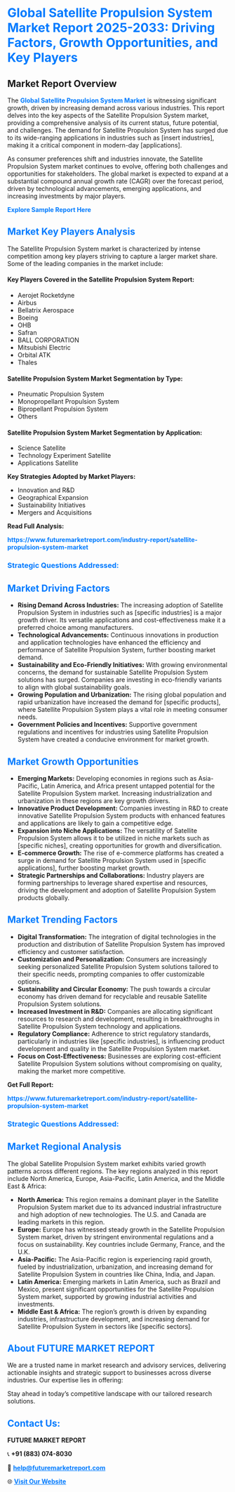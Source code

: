 <h1 style="color: #007BFF;">Global Satellite Propulsion System Market Report 2025-2033: Driving Factors, Growth Opportunities, and Key Players</h1>

<section id="overview">
<h2>Market Report Overview</h2>
<p>The <a href="https://www.futuremarketreport.com/industry-report/satellite-propulsion-system-market" style="color: #007BFF; text-decoration: none;"><strong>Global Satellite Propulsion System Market</strong></a> is witnessing significant growth, driven by increasing demand across various industries. This report delves into the key aspects of the Satellite Propulsion System market, providing a comprehensive analysis of its current status, future potential, and challenges. The demand for Satellite Propulsion System has surged due to its wide-ranging applications in industries such as [insert industries], making it a critical component in modern-day [applications].</p>
<p>As consumer preferences shift and industries innovate, the Satellite Propulsion System market continues to evolve, offering both challenges and opportunities for stakeholders. The global market is expected to expand at a substantial compound annual growth rate (CAGR) over the forecast period, driven by technological advancements, emerging applications, and increasing investments by major players.</p>
</section>

<section id="overview">
<p><a href="https://www.futuremarketreport.com/request-sample/reportId=57798" style="color: #007BFF; text-decoration: none;"><strong>Explore Sample Report Here</strong></a></p>
</section>

<section id="key-players">
<h2 style="color: #007BFF;">Market Key Players Analysis</h2>
<p>The Satellite Propulsion System market is characterized by intense competition among key players striving to capture a larger market share. Some of the leading companies in the market include:</p>
<h4>Key Players Covered in the Satellite Propulsion System Report:</h4>
<ul><li>Aerojet Rocketdyne</li><li>Airbus</li><li>Bellatrix Aerospace</li><li>Boeing</li><li>OHB</li><li>Safran</li><li>BALL CORPORATION</li><li>Mitsubishi Electric</li><li>Orbital ATK</li><li>Thales</li></ul>
<h4>Satellite Propulsion System Market Segmentation by Type:</h4>
<ul><li>Pneumatic Propulsion System</li><li>Monopropellant Propulsion System</li><li>Bipropellant Propulsion System</li><li>Others</li></ul>

<h4>Satellite Propulsion System Market Segmentation by Application:</h4>
<ul><li>Science Satellite</li><li>Technology Experiment Satellite</li><li>Applications Satellite</li></ul>
<p><strong>Key Strategies Adopted by Market Players:</strong></p>
<ul>
<li>Innovation and R&D</li>
<li>Geographical Expansion</li>
<li>Sustainability Initiatives</li>
<li>Mergers and Acquisitions</li>
</ul>
</section>

<section>
<p><strong>Read Full Analysis: </strong></p><a href="https://www.futuremarketreport.com/industry-report/satellite-propulsion-system-market" style="color: #007BFF; text-decoration: none;"><strong>https://www.futuremarketreport.com/industry-report/satellite-propulsion-system-market</strong></a>
<h3 style="color: #007BFF;">Strategic Questions Addressed:</h3>
</section>

<section id="driving-factors">
<h2 style="color: #007BFF;">Market Driving Factors</h2>
<ul>
<li><strong>Rising Demand Across Industries:</strong> The increasing adoption of Satellite Propulsion System in industries such as [specific industries] is a major growth driver. Its versatile applications and cost-effectiveness make it a preferred choice among manufacturers.</li>
<li><strong>Technological Advancements:</strong> Continuous innovations in production and application technologies have enhanced the efficiency and performance of Satellite Propulsion System, further boosting market demand.</li>
<li><strong>Sustainability and Eco-Friendly Initiatives:</strong> With growing environmental concerns, the demand for sustainable Satellite Propulsion System solutions has surged. Companies are investing in eco-friendly variants to align with global sustainability goals.</li>
<li><strong>Growing Population and Urbanization:</strong> The rising global population and rapid urbanization have increased the demand for [specific products], where Satellite Propulsion System plays a vital role in meeting consumer needs.</li>
<li><strong>Government Policies and Incentives:</strong> Supportive government regulations and incentives for industries using Satellite Propulsion System have created a conducive environment for market growth.</li>
</ul>
</section>

<section id="growth-opportunities">
<h2 style="color: #007BFF;">Market Growth Opportunities</h2>
<ul>
<li><strong>Emerging Markets:</strong> Developing economies in regions such as Asia-Pacific, Latin America, and Africa present untapped potential for the Satellite Propulsion System market. Increasing industrialization and urbanization in these regions are key growth drivers.</li>
<li><strong>Innovative Product Development:</strong> Companies investing in R&D to create innovative Satellite Propulsion System products with enhanced features and applications are likely to gain a competitive edge.</li>
<li><strong>Expansion into Niche Applications:</strong> The versatility of Satellite Propulsion System allows it to be utilized in niche markets such as [specific niches], creating opportunities for growth and diversification.</li>
<li><strong>E-commerce Growth:</strong> The rise of e-commerce platforms has created a surge in demand for Satellite Propulsion System used in [specific applications], further boosting market growth.</li>
<li><strong>Strategic Partnerships and Collaborations:</strong> Industry players are forming partnerships to leverage shared expertise and resources, driving the development and adoption of Satellite Propulsion System products globally.</li>
</ul>
</section>

<section id="trending-factors">
<h2 style="color: #007BFF;">Market Trending Factors</h2>
<ul>
<li><strong>Digital Transformation:</strong> The integration of digital technologies in the production and distribution of Satellite Propulsion System has improved efficiency and customer satisfaction.</li>
<li><strong>Customization and Personalization:</strong> Consumers are increasingly seeking personalized Satellite Propulsion System solutions tailored to their specific needs, prompting companies to offer customizable options.</li>
<li><strong>Sustainability and Circular Economy:</strong> The push towards a circular economy has driven demand for recyclable and reusable Satellite Propulsion System solutions.</li>
<li><strong>Increased Investment in R&D:</strong> Companies are allocating significant resources to research and development, resulting in breakthroughs in Satellite Propulsion System technology and applications.</li>
<li><strong>Regulatory Compliance:</strong> Adherence to strict regulatory standards, particularly in industries like [specific industries], is influencing product development and quality in the Satellite Propulsion System market.</li>
<li><strong>Focus on Cost-Effectiveness:</strong> Businesses are exploring cost-efficient Satellite Propulsion System solutions without compromising on quality, making the market more competitive.</li>
</ul>
</section>

<section>
<p><strong>Get Full Report: </strong></p><a href="https://www.futuremarketreport.com/industry-report/satellite-propulsion-system-market" style="color: #007BFF; text-decoration: none;"><strong>https://www.futuremarketreport.com/industry-report/satellite-propulsion-system-market</strong></a>
<h3 style="color: #007BFF;">Strategic Questions Addressed:</h3>
</section>


<section id="regional-analysis">
<h2 style="color: #007BFF;">Market Regional Analysis</h2>
<p>The global Satellite Propulsion System market exhibits varied growth patterns across different regions. The key regions analyzed in this report include North America, Europe, Asia-Pacific, Latin America, and the Middle East & Africa:</p>
<ul>
<li><strong>North America:</strong> This region remains a dominant player in the Satellite Propulsion System market due to its advanced industrial infrastructure and high adoption of new technologies. The U.S. and Canada are leading markets in this region.</li>
<li><strong>Europe:</strong> Europe has witnessed steady growth in the Satellite Propulsion System market, driven by stringent environmental regulations and a focus on sustainability. Key countries include Germany, France, and the U.K.</li>
<li><strong>Asia-Pacific:</strong> The Asia-Pacific region is experiencing rapid growth, fueled by industrialization, urbanization, and increasing demand for Satellite Propulsion System in countries like China, India, and Japan.</li>
<li><strong>Latin America:</strong> Emerging markets in Latin America, such as Brazil and Mexico, present significant opportunities for the Satellite Propulsion System market, supported by growing industrial activities and investments.</li>
<li><strong>Middle East & Africa:</strong> The region’s growth is driven by expanding industries, infrastructure development, and increasing demand for Satellite Propulsion System in sectors like [specific sectors].</li>
</ul>
</section>

<footer>
<h2 style="color: #007BFF;">About FUTURE MARKET REPORT</h2>
<p>We are a trusted name in market research and advisory services, delivering actionable insights and strategic support to businesses across diverse industries. Our expertise lies in offering:</p>

<p>Stay ahead in today’s competitive landscape with our tailored research solutions.</p>

<h2 style="color: #007BFF;">Contact Us:</h2>
<p><strong>FUTURE MARKET REPORT</strong></p>
<p>📞 <strong>+91 (883) 074-8030</strong></p>
<p>📧 <strong><a href="mailto:help@futuremarketreport.com" style="color: #007BFF;">help@futuremarketreport.com</a></strong></p>
<p>🌐 <strong><a href="https://www.futuremarketreport.com/" style="color: #007BFF;">Visit Our Website</a></strong></p>
</footer>